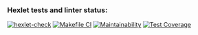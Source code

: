 ### Hexlet tests and linter status:
[![hexlet-check](https://github.com/dchmerenko/python-project-lvl3/actions/workflows/hexlet-check.yml/badge.svg)](https://github.com/dchmerenko/python-project-lvl3/actions/workflows/hexlet-check.yml)
[![Makefile CI](https://github.com/dchmerenko/python-project-lvl3/actions/workflows/makefile.yml/badge.svg)](https://github.com/dchmerenko/python-project-lvl3/actions/workflows/makefile.yml)
[![Maintainability](https://api.codeclimate.com/v1/badges/062c685e27573a05d95f/maintainability)](https://codeclimate.com/github/dchmerenko/python-project-lvl3/maintainability)
[![Test Coverage](https://api.codeclimate.com/v1/badges/062c685e27573a05d95f/test_coverage)](https://codeclimate.com/github/dchmerenko/python-project-lvl3/test_coverage)
